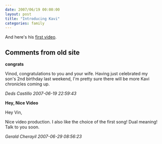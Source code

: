```yaml
---
date: 2007/06/19 00:00:00
layout: post
title: "Introducing Kavi"
categories: family
---
```


And here's his [first
video](http://www.youtube.com/watch?v=RsVY5y9_fdM).

<div id="comment-box">
<h2>Comments from old site</h2>

<div class="one-comment">
<p><b>congrats</b></p>
<p>
Vinod, congratulations to you and your wife. Having just celebrated my
son's 2nd birthday last weekend, I'm pretty sure there will be more
Kavi chronicles coming up.
</p>
<address class="signature">
<span class="author">Deds Castillo</span>
<span class="date">2007-06-19 22:59:43</span>
</address>
</div>

<div class="one-comment">
<p><b>Hey, Nice Video</b></p>
<p>
Hey Vin,
</p>
<p>
Nice video production.  I also like the choice of the first song!
Dual meaning!  Talk to you soon.
</p>
<address class="signature">
<span class="author">Gerald Cherayil</span>
<span class="date">2007-06-29 08:56:23</span>
</address>
</div>

</div>

